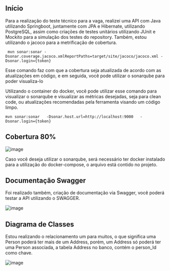 ##  Início

Para a realização do teste técnico para a vaga, realizei uma API com Java utilizando Springboot, juntamente com JPA e Hibernate, utilizando PostgreSQL, assim como criações de testes unitários utilizando JUnit e Mockito para a simulação dos testes do repository. Também, estou utilizando o jacoco para a metrificação de cobertura.

```
 mvn sonar:sonar -Dsonar.coverage.jacoco.xmlReportPaths=target/site/jacoco/jacoco.xml -Dsonar.login={token}
```

Esse comando faz com que a cobertura seja atualizada de acordo com as atualizações em código, e em seguida, você pode utilizar o sonarqube para poder visualiza-lo 

Utilizando o container do docker, você pode utilizar esse comando para visualizar o sonarqube e visualizar as métricas desejadas, seja para clean code, ou atualizações recomendadas pela ferramenta visando um código limpo.

```
mvn sonar:sonar   -Dsonar.host.url=http://localhost:9000   -Dsonar.login={token}
```


##  Cobertura 80%

![image](https://github.com/MarlonJerold/testdeveloperjava/assets/63025001/b183a0b0-8476-45f7-8f6f-fc5f19d42a2c)

Caso você deseja utilizar o sonarqube, será necessário ter docker instalado para a utilização do docker-compose, o arquivo está contido no projeto.

## Documentação Swagger

Foi realizado também, criação de documentação via Swagger, você poderá testar a API utilizando o SWAGGER.

![image](https://github.com/MarlonJerold/testdeveloperjava/assets/63025001/b4f0340d-49d3-431b-bbef-49c526c96b18)

## Diagrama de Classes

Estou realizando o relacionamento um para muitos, o que significa uma Person poderá ter mais de um Address, porém, um Address só poderá ter uma Person associada, a tabela Address no banco, contém o person_Id como chave.

![image](https://github.com/MarlonJerold/testdeveloperjava/assets/63025001/506612d4-6d2d-4ca3-9f2a-48c3dd3bc6c1)
